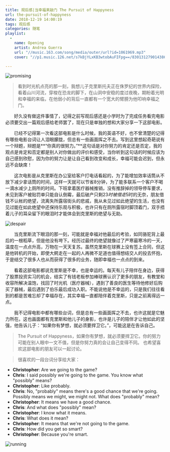 ```yaml
---
title: 观后感|当幸福来敲门 The Pursuit of Happyness
url: the-pursuit-of-happyness
date: 2018-12-19 14:00:19
tags: 观后感
categories: 随笔
playlist:
  -
    name: Opening
    artist: Andrea Guerra
    url: "//music.163.com/song/media/outer/url?id=1061969.mp3"
    cover: "//p1.music.126.net/s7kBjYLxKB3wtobAuFIFpg==/830131279014386.jpg?param=130y130"

---
```


![promising](/images/happyness.png)

> 看到时光机点亮的那一刻，我想儿子克里斯托夫正在侏罗纪的世界内探险，看着山川河流，穿梭在恐龙的脚下，在山洞中安稳的度过夜晚，期盼着光明和幸福的来临，在他弱小的背后一直都有一个宽大的臂膀为他叩响幸福之门。

&#160; &#160; &#160; &#160;好久没有做这件事情了，记得之前写观后感还是小学时为了完成任务看完电影必须要交出一篇观后感给老师罢了，现在只是单独的想和大家分享一下这部电影。

&#160; &#160; &#160; &#160;已经不记得第一次看这部电影是什么时候，我的英语不好，也不曾清楚的记得有哪些电影台词让人泪眼朦胧，但总有一些画面挥之不去。写到这里想起奇葩说有一个辩题，辩题是**“你真的很努力。”**这句话是对你努力的肯定还是否定，我的观点是肯定和否定都是别人对你做出的评价和感受，当你听到这句话的时候应该为自己感到欣慰，因为你的努力让是让自己看到改变和成长，幸福可能会迟到，但永远不会缺席！

&#160; &#160; &#160; &#160;这次电影是从克里斯在办公室给客户打电话看起的，为了能增加效率话筒从不放下减少拿话筒的时间，这样一天就可以节省8分钟，为了能多联系一个客户不喝一滴水减少上厕所的时间。下班拿着医疗器械推销，没有推辞掉的领导停车要求，未见到客户被贴罚单只能自认倒霉，最后破产只剩23$时被借走5$时的无奈，朋友借钱不认帐的绝望，流离失所露宿街头的悲戚，我从未见过如此绝望的生活，也没有见过能在如此绝望中还保持乐观与积极，也许只有在厕所露宿时脚顶着门，双手捂着儿子的耳朵留下的眼泪时才能体会到克里斯的绝望与无助。

![despair](/images/despair.png)

&#160; &#160; &#160; &#160;当克里斯流下眼泪的那一刻，可能就是幸福对他最后的考验，如同骆驼背上最后的一根稻草，但是他没有垮下。经历过最终的绝望就像过了严寒最寒冷的一天，温度在一点点升高，万物在一天天复苏。虽然克里斯在球赛上没有签上合同，但这是他转机的开始，即使大鳄走在一起的人再微不足道也值得想结交人的投去怀抱，于是结交了很多人也从而获得了很多的业务，随即幸福也一点点的到来。

&#160; &#160; &#160; &#160;看着这部电影都说克里斯是不幸，也是幸运的。每天有儿子陪伴在身边，获得了股票投资实习的机会，结实了有钱老板参加棒球赛认识了更多的朋友，有教堂和收容所解决温饱，找回了时光机（医疗器械），遇到了善良的医生等待他修好后购买了器械，最后遇到了伯乐最后成功入职。不能说他是不幸运的，只是我们往往看到的都是苦难忘却了幸福存在，其实幸福一直都陪伴着克里斯，只是之前离得远一点。

&#160; &#160; &#160; &#160;我不记得电影中都有哪些台词，但是总有一些画面挥之不去，也许这就是它魅力所在。这也画面都有克里斯和他儿子的身影，也许是儿子的陪伴才让他如此的坚强，他告诉儿子：“如果你有梦想，就必须要捍卫它。”，可能这是在告诉自己。

> The Pursuit of Happyness，如果你有梦想，就必须要捍卫它。你的努力可能在别人眼中一文不值，但是你努力真的会让自己变得不同。
也希望喜欢这部电影的朋友可以一起讨论。

> 很喜欢的一段台词分享给大家：
- **Christopher**: Are we going to the game? 
- **Chris**: I said possibly we're going to the game. You know what "possibly" means? 
- **Christopher**: Like probably. 
- **Chris**: No, "probably" means there's a good chance that we're going. Possibly means we might, we might not. What does "probably" mean?
- **Christopher**: It means we have a good chance. 
- **Chris**: And what does "possibly" mean? 
- **Christopher**: I know what it means. 
- **Chris**: What does it mean? 
- **Christopher**: It means that we're not going to the game. 
- **Chris**: How did you get so smart? 
- **Christopher**: Because you're smart. 

![running](/images/running.png)